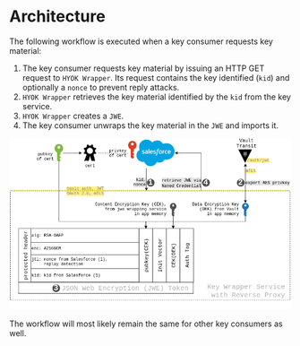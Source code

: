 # Architecture
The following workflow is executed when a key consumer requests key material:

1. The key consumer requests key material by issuing an HTTP GET request to `HYOK Wrapper`. Its request contains the key identified (`kid`) and optionally a `nonce` to prevent reply attacks.
2. `HYOK Wrapper` retrieves the key material identified by the `kid` from the key service.
3. `HYOK Wrapper` creates a `JWE`.
4. The key consumer unwraps the key material in the `JWE` and imports it.

![workflow](cache-only-key-service-v3.png)

The workflow will most likely remain the same for other key consumers as well.
